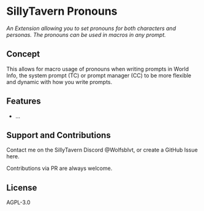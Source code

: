 # SillyTavern Pronouns

*An Extension allowing you to set pronouns for both characters and personas. The pronouns can be used in macros in any prompt.*

## Concept

This allows for macro usage of pronouns when writing prompts in World Info, the system prompt (TC) or prompt manager (CC) to be more flexible and dynamic with how you write prompts.

## Features

- ...



## Support and Contributions

Contact me on the SillyTavern Discord @Wolfsblvt, or create a GitHub Issue here.

Contributions via PR are always welcome.

## License

AGPL-3.0
